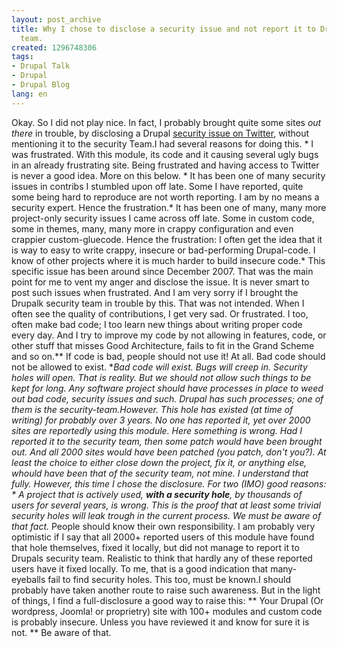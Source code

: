 ```yaml
---
layout: post_archive
title: Why I chose to disclose a security issue and not report it to Drupal securty
  team.
created: 1296748306
tags:
- Drupal Talk
- Drupal
- Drupal Blog
lang: en
---
```

Okay. So I did not play nice. In fact, I probably brought quite some sites *out there* in trouble, by disclosing a Drupal [security issue on Twitter](http://twitter.com/#!/berkes/status/32125321654312960), without mentioning it to the security Team.I had several reasons for doing this. * I was frustrated. With this module, its code and it causing several ugly bugs in an already frustrating site. Being frustrated and having access to Twitter is never a good idea. More on this below. * It has been one of many  security issues in contribs I stumbled upon off late. Some I have reported, quite some being hard to reproduce are not worth reporting. I am by no means a security expert. Hence the frustration.* It has been one of many, many more project-only security issues I came across off late. Some in custom code, some in themes, many, many more in crappy configuration and even crappier custom-gluecode. Hence the frustration: I often get the idea that it is way to easy to write crappy, insecure or bad-performing Drupal-code. I know of other projects where it is much harder to build insecure code.* This specific issue has been around since December 2007. That was the main point for me to vent my anger and disclose the issue. It is never smart to post such issues when frustrated. And I am very sorry if I brought the Drupalk security team in trouble by this. That was not intended. When I often see the quality of contributions, I get very sad. Or frustrated. I too, often make bad code; I too learn new things about writing proper code every day. And I try to improve my code by not allowing in features, code, or other stuff that misses Good Architecture, fails to fit in the Grand Scheme and so on.** If code is bad, people should not use it! At all. Bad code should not be allowed to exist. **Bad code will exist. Bugs will creep in. Security holes will open. That is reality. But we should not allow such things to be kept for long. Any software project should have processes in place to weed out bad code, security issues and such. Drupal has such processes; one of them is the security-team.However. This hole has existed (at time of writing) for probably over 3 years. No one has reported it, yet over 2000 sites are reportedly using this module. Here something is wrong. Had I reported it to the security team, then some patch would have been brought out. And all 2000 sites would have been patched (you patch, don't you?). At least the choice to either close down the project, fix it, or anything else, whould have been that of the security team, not mine. I understand that fully. However, this time I chose the disclosure. For two (IMO) good reasons: * A project that is actively used, **with a security hole**, by thousands of users for several years, is wrong. This is the proof that at least some trivial security holes will leak trough in the current process. We must be aware of that fact.* People should know their own responsibility. I am probably very optimistic if I say that all 2000+ reported users of this module have found that hole themselves, fixed it locally, but did not manage to report it to Drupals security team. Realistic to think that hardly any of these reported users have it fixed locally. To me, that is a good indication that many-eyeballs fail to find security holes. This too, must be known.I should probably have taken another route to raise such awareness. But in the light of things, I find a full-disclosure a good way to raise this: ** Your Drupal (Or wordpress, Joomla! or proprietry) site with 100+ modules and custom code is probably insecure. Unless you have reviewed it and know for sure it is not. ** Be aware of that. 
